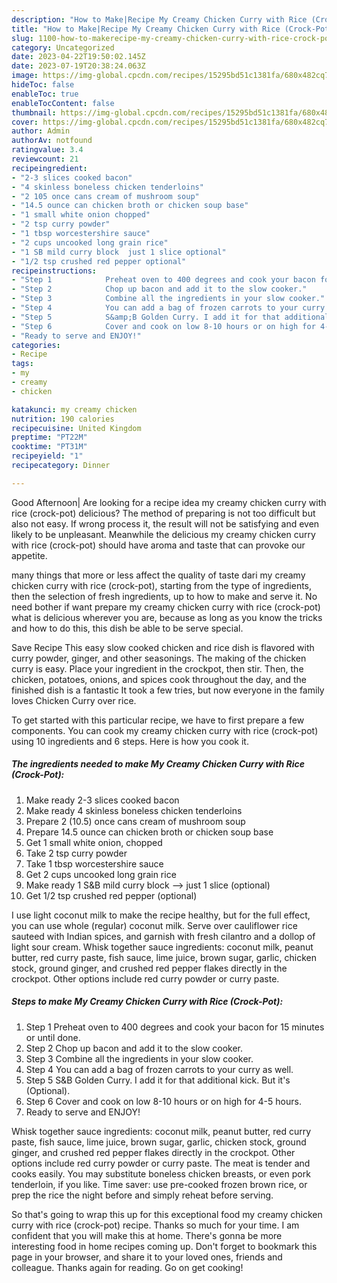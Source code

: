 ```yaml
---
description: "How to Make|Recipe My Creamy Chicken Curry with Rice (Crock-Pot) {That is Delicious"
title: "How to Make|Recipe My Creamy Chicken Curry with Rice (Crock-Pot) {That is Delicious"
slug: 1100-how-to-makerecipe-my-creamy-chicken-curry-with-rice-crock-pot-that-is-delicious
category: Uncategorized
date: 2023-04-22T19:50:02.145Z
date: 2023-07-19T20:38:24.063Z
image: https://img-global.cpcdn.com/recipes/15295bd51c1381fa/680x482cq70/my-creamy-chicken-curry-with-rice-crock-pot-recipe-main-photo.jpg
hideToc: false
enableToc: true
enableTocContent: false
thumbnail: https://img-global.cpcdn.com/recipes/15295bd51c1381fa/680x482cq70/my-creamy-chicken-curry-with-rice-crock-pot-recipe-main-photo.jpg
cover: https://img-global.cpcdn.com/recipes/15295bd51c1381fa/680x482cq70/my-creamy-chicken-curry-with-rice-crock-pot-recipe-main-photo.jpg
author: Admin
authorAv: notfound
ratingvalue: 3.4
reviewcount: 21
recipeingredient:
- "2-3 slices cooked bacon"
- "4 skinless boneless chicken tenderloins"
- "2 105 once cans cream of mushroom soup"
- "14.5 ounce can chicken broth or chicken soup base"
- "1 small white onion chopped"
- "2 tsp curry powder"
- "1 tbsp worcestershire sauce"
- "2 cups uncooked long grain rice"
- "1 SB mild curry block  just 1 slice optional"
- "1/2 tsp crushed red pepper optional"
recipeinstructions:
- "Step 1            Preheat oven to 400 degrees and cook your bacon for 15 minutes or until done."
- "Step 2            Chop up bacon and add it to the slow cooker."
- "Step 3            Combine all the ingredients in your slow cooker."
- "Step 4            You can add a bag of frozen carrots to your curry as well."
- "Step 5            S&amp;B Golden Curry. I add it for that additional kick. But it&#39;s (Optional)."
- "Step 6            Cover and cook on low 8-10 hours or on high for 4-5 hours."
- "Ready to serve and ENJOY!"
categories:
- Recipe
tags:
- my
- creamy
- chicken

katakunci: my creamy chicken 
nutrition: 190 calories
recipecuisine: United Kingdom
preptime: "PT22M"
cooktime: "PT31M"
recipeyield: "1"
recipecategory: Dinner

---
```



Good Afternoon| Are looking for a recipe idea my creamy chicken curry with rice (crock-pot) delicious? The method of preparing is not too difficult but also not easy. If wrong process it, the result will not be satisfying and even likely to be unpleasant. Meanwhile the delicious my creamy chicken curry with rice (crock-pot) should have aroma and taste that can provoke our appetite.






many things that more or less affect the quality of taste dari my creamy chicken curry with rice (crock-pot), starting from the type of ingredients, then the selection of fresh ingredients, up to how to make and serve it. No need bother if want prepare my creamy chicken curry with rice (crock-pot) what is delicious wherever you are, because as long as you know the tricks and how to do this, this dish be able to be serve special.


Save Recipe This easy slow cooked chicken and rice dish is flavored with curry powder, ginger, and other seasonings. The making of the chicken curry is easy. Place your ingredient in the crockpot, then stir. Then, the chicken, potatoes, onions, and spices cook throughout the day, and the finished dish is a fantastic It took a few tries, but now everyone in the family loves Chicken Curry over rice.


To get started with this particular recipe, we have to first prepare a few components. You can cook my creamy chicken curry with rice (crock-pot) using 10 ingredients and 6 steps. Here is how you cook it.

<!--inarticleads1-->

##### The ingredients needed to make My Creamy Chicken Curry with Rice (Crock-Pot):

1. Make ready 2-3 slices cooked bacon
1. Make ready 4 skinless boneless chicken tenderloins
1. Prepare 2 (10.5) once cans cream of mushroom soup
1. Prepare 14.5 ounce can chicken broth or chicken soup base
1. Get 1 small white onion, chopped
1. Take 2 tsp curry powder
1. Take 1 tbsp worcestershire sauce
1. Get 2 cups uncooked long grain rice
1. Make ready 1 S&amp;B mild curry block --&gt; just 1 slice (optional)
1. Get 1/2 tsp crushed red pepper (optional)


I use light coconut milk to make the recipe healthy, but for the full effect, you can use whole (regular) coconut milk. Serve over cauliflower rice sauteed with Indian spices, and garnish with fresh cilantro and a dollop of light sour cream. Whisk together sauce ingredients: coconut milk, peanut butter, red curry paste, fish sauce, lime juice, brown sugar, garlic, chicken stock, ground ginger, and crushed red pepper flakes directly in the crockpot. Other options include red curry powder or curry paste. 

<!--inarticleads2-->

##### Steps to make My Creamy Chicken Curry with Rice (Crock-Pot):

1. Step 1            Preheat oven to 400 degrees and cook your bacon for 15 minutes or until done.
1. Step 2            Chop up bacon and add it to the slow cooker.
1. Step 3            Combine all the ingredients in your slow cooker.
1. Step 4            You can add a bag of frozen carrots to your curry as well.
1. Step 5            S&amp;B Golden Curry. I add it for that additional kick. But it&#39;s (Optional).
1. Step 6            Cover and cook on low 8-10 hours or on high for 4-5 hours.
1. Ready to serve and ENJOY!

Whisk together sauce ingredients: coconut milk, peanut butter, red curry paste, fish sauce, lime juice, brown sugar, garlic, chicken stock, ground ginger, and crushed red pepper flakes directly in the crockpot. Other options include red curry powder or curry paste. The meat is tender and cooks easily. You may substitute boneless chicken breasts, or even pork tenderloin, if you like. Time saver: use pre-cooked frozen brown rice, or prep the rice the night before and simply reheat before serving. 

So that's going to wrap this up for this exceptional food my creamy chicken curry with rice (crock-pot) recipe. Thanks so much for your time. I am confident that you will make this at home. There's gonna be more interesting food in home recipes coming up. Don't forget to bookmark this page in your browser, and share it to your loved ones, friends and colleague. Thanks again for reading. Go on get cooking!
